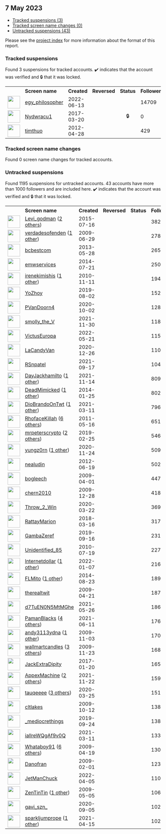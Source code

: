 ##  7 May 2023

* [Tracked suspensions (3)](#tracked-suspensions)
* [Tracked screen name changes (0)](#tracked-screen-name-changes)
* [Untracked suspensions (43)](#untracked-suspensions)

Please see the [project index](https://github.com/travisbrown/twitter-watch) for more information about the format of this report.

### Tracked suspensions

Found 3 suspensions for tracked accounts.
  ✔️ indicates that the account was verified and 🔒 that it was locked.

<table>
    <tr>
        <th></th>
        <th align="left">Screen name</th>
        <th align="left">Created</th>
        <th align="left">Reversed</th>
        <th align="left">Status</th>
        <th align="left">Followers</th>
        <th align="left">Ranking</th></tr>
    </tr>
        <tr>
            <td><a href="https://twitter.com/intent/user?user_id=1536399572364414976">
                <img src="https://pbs.twimg.com/profile_images/1597016819138789382/M8TXrVRM_normal.jpg" width="40px" height="40px" align="center"/></a>
            </td>
            <td>
                <a href="https://twitter.com/egy_philosopher">egy_philosopher</a></td>
            <td>2022-06-13</td>
            <td></td>
            <td align="center"></td>
            <td>14709</td>
            <td>7881</td>
        </tr>
        <tr>
            <td><a href="https://twitter.com/intent/user?user_id=843615625486438400">
                <img src="https://pbs.twimg.com/profile_images/1455773650934812672/I5s_nszX_normal.jpg" width="40px" height="40px" align="center"/></a>
            </td>
            <td>
                <a href="https://twitter.com/Nydwracu1">Nydwracu1</a></td>
            <td>2017-03-20</td>
            <td></td>
            <td align="center">🔒</td>
            <td>0</td>
            <td>25175</td>
        </tr>
        <tr>
            <td><a href="https://twitter.com/intent/user?user_id=565195885">
                <img src="https://pbs.twimg.com/profile_images/1274893153867350019/QBNOqXP0_normal.jpg" width="40px" height="40px" align="center"/></a>
            </td>
            <td>
                <a href="https://twitter.com/timthuo">timthuo</a></td>
            <td>2012-04-28</td>
            <td></td>
            <td align="center"></td>
            <td>429</td>
            <td>87643</td>
        </tr></table>

### Tracked screen name changes

Found 0 screen name changes for tracked accounts.

### Untracked suspensions

Found 1195 suspensions for untracked accounts.
43 accounts have more than 1000 followers and are included here.
  ✔️ indicates that the account was verified and 🔒 that it was locked.

<table>
    <tr>
        <th></th>
        <th align="left">Screen name</th>
        <th align="left">Created</th>
        <th align="left">Reversed</th>
        <th align="left">Status</th>
        <th align="left">Followers</th>
    </tr>
        <tr>
            <td><a href="https://twitter.com/intent/user?user_id=3379259710">
                <img src="https://pbs.twimg.com/profile_images/1525160513113669632/ykHrqpI-_normal.jpg" width="40px" height="40px" align="center"/></a>
            </td>
            <td>
                <a href="https://twitter.com/Levi_godman">Levi_godman</a>&nbsp;(<a href="https://api.memory.lol/v1/tw/id/3379259710">2 others</a>)&nbsp;</td>
            <td>2015-07-16</td>
            <td></td>
            <td align="center"></td>
            <td>38281</td>
        </tr>
        <tr>
            <td><a href="https://twitter.com/intent/user?user_id=51933295">
                <img src="https://pbs.twimg.com/profile_images/1086520057520365568/XGBmgxYH_normal.jpg" width="40px" height="40px" align="center"/></a>
            </td>
            <td>
                <a href="https://twitter.com/verdadesofenden">verdadesofenden</a>&nbsp;(<a href="https://api.memory.lol/v1/tw/id/51933295">1 other</a>)&nbsp;</td>
            <td>2009-06-29</td>
            <td></td>
            <td align="center"></td>
            <td>27845</td>
        </tr>
        <tr>
            <td><a href="https://twitter.com/intent/user?user_id=1463649217">
                <img src="https://pbs.twimg.com/profile_images/1009075227077140481/I3EsWX7N_normal.jpg" width="40px" height="40px" align="center"/></a>
            </td>
            <td>
                <a href="https://twitter.com/bcbestcom">bcbestcom</a></td>
            <td>2013-05-28</td>
            <td></td>
            <td align="center"></td>
            <td>26507</td>
        </tr>
        <tr>
            <td><a href="https://twitter.com/intent/user?user_id=2667096109">
                <img src="https://pbs.twimg.com/profile_images/779147082892316672/GOquff5b_normal.jpg" width="40px" height="40px" align="center"/></a>
            </td>
            <td>
                <a href="https://twitter.com/emwservices">emwservices</a></td>
            <td>2014-07-21</td>
            <td></td>
            <td align="center"></td>
            <td>25067</td>
        </tr>
        <tr>
            <td><a href="https://twitter.com/intent/user?user_id=214450204">
                <img src="https://pbs.twimg.com/profile_images/1310212020038438916/GHKSFQqf_normal.jpg" width="40px" height="40px" align="center"/></a>
            </td>
            <td>
                <a href="https://twitter.com/irenekimishis">irenekimishis</a>&nbsp;(<a href="https://api.memory.lol/v1/tw/id/214450204">1 other</a>)&nbsp;</td>
            <td>2010-11-11</td>
            <td></td>
            <td align="center"></td>
            <td>19418</td>
        </tr>
        <tr>
            <td><a href="https://twitter.com/intent/user?user_id=1157378140445876225">
                <img src="https://pbs.twimg.com/profile_images/1580826970715086848/NdtknVk3_normal.jpg" width="40px" height="40px" align="center"/></a>
            </td>
            <td>
                <a href="https://twitter.com/YoZhoy">YoZhoy</a></td>
            <td>2019-08-02</td>
            <td></td>
            <td align="center"></td>
            <td>15226</td>
        </tr>
        <tr>
            <td><a href="https://twitter.com/intent/user?user_id=1312082138095812608">
                <img src="https://pbs.twimg.com/profile_images/1539170731774431234/XPE263Fk_normal.jpg" width="40px" height="40px" align="center"/></a>
            </td>
            <td>
                <a href="https://twitter.com/PVanDoorn4">PVanDoorn4</a></td>
            <td>2020-10-02</td>
            <td></td>
            <td align="center"></td>
            <td>12892</td>
        </tr>
        <tr>
            <td><a href="https://twitter.com/intent/user?user_id=1465650253240193029">
                <img src="https://pbs.twimg.com/profile_images/1468214316168060939/6fw4JvMa_normal.jpg" width="40px" height="40px" align="center"/></a>
            </td>
            <td>
                <a href="https://twitter.com/smolly_the_V">smolly_the_V</a></td>
            <td>2021-11-30</td>
            <td></td>
            <td align="center"></td>
            <td>11852</td>
        </tr>
        <tr>
            <td><a href="https://twitter.com/intent/user?user_id=1527815172638887942">
                <img src="https://pbs.twimg.com/profile_images/1527818965543792640/5u3Bf5Nj_normal.jpg" width="40px" height="40px" align="center"/></a>
            </td>
            <td>
                <a href="https://twitter.com/VictusEuropa">VictusEuropa</a></td>
            <td>2022-05-21</td>
            <td></td>
            <td align="center"></td>
            <td>11588</td>
        </tr>
        <tr>
            <td><a href="https://twitter.com/intent/user?user_id=1342758946239475714">
                <img src="https://pbs.twimg.com/profile_images/1521666648826167296/eLz5XqeA_normal.jpg" width="40px" height="40px" align="center"/></a>
            </td>
            <td>
                <a href="https://twitter.com/LaCandyVan">LaCandyVan</a></td>
            <td>2020-12-26</td>
            <td></td>
            <td align="center"></td>
            <td>11043</td>
        </tr>
        <tr>
            <td><a href="https://twitter.com/intent/user?user_id=1438871952530173958">
                <img src="https://pbs.twimg.com/profile_images/1580395953580027909/4DyfJDTO_normal.jpg" width="40px" height="40px" align="center"/></a>
            </td>
            <td>
                <a href="https://twitter.com/RSnpatel">RSnpatel</a></td>
            <td>2021-09-17</td>
            <td></td>
            <td align="center"></td>
            <td>10420</td>
        </tr>
        <tr>
            <td><a href="https://twitter.com/intent/user?user_id=1459895748028420100">
                <img src="https://pbs.twimg.com/profile_images/1582650188690325504/TIK5v1qt_normal.jpg" width="40px" height="40px" align="center"/></a>
            </td>
            <td>
                <a href="https://twitter.com/DayJackhamilto">DayJackhamilto</a>&nbsp;(<a href="https://api.memory.lol/v1/tw/id/1459895748028420100">1 other</a>)&nbsp;</td>
            <td>2021-11-14</td>
            <td></td>
            <td align="center"></td>
            <td>8090</td>
        </tr>
        <tr>
            <td><a href="https://twitter.com/intent/user?user_id=2310053622">
                <img src="https://pbs.twimg.com/profile_images/1337937594684850176/UVEIn7r9_normal.jpg" width="40px" height="40px" align="center"/></a>
            </td>
            <td>
                <a href="https://twitter.com/DeadMimicked">DeadMimicked</a>&nbsp;(<a href="https://api.memory.lol/v1/tw/id/2310053622">1 other</a>)&nbsp;</td>
            <td>2014-01-25</td>
            <td></td>
            <td align="center"></td>
            <td>8021</td>
        </tr>
        <tr>
            <td><a href="https://twitter.com/intent/user?user_id=1369952240883044358">
                <img src="https://pbs.twimg.com/profile_images/1587611579826462720/O0_4XPp-_normal.jpg" width="40px" height="40px" align="center"/></a>
            </td>
            <td>
                <a href="https://twitter.com/DioBrandoOnTwt">DioBrandoOnTwt</a>&nbsp;(<a href="https://api.memory.lol/v1/tw/id/1369952240883044358">1 other</a>)&nbsp;</td>
            <td>2021-03-11</td>
            <td></td>
            <td align="center"></td>
            <td>7968</td>
        </tr>
        <tr>
            <td><a href="https://twitter.com/intent/user?user_id=299379391">
                <img src="https://pbs.twimg.com/profile_images/1596357239807287299/9t595-pA_normal.jpg" width="40px" height="40px" align="center"/></a>
            </td>
            <td>
                <a href="https://twitter.com/RhofaceKillah">RhofaceKillah</a>&nbsp;(<a href="https://api.memory.lol/v1/tw/id/299379391">6 others</a>)&nbsp;</td>
            <td>2011-05-16</td>
            <td></td>
            <td align="center"></td>
            <td>6511</td>
        </tr>
        <tr>
            <td><a href="https://twitter.com/intent/user?user_id=1100159535522738176">
                <img src="https://pbs.twimg.com/profile_images/1564968211296276483/FTeHg_6i_normal.jpg" width="40px" height="40px" align="center"/></a>
            </td>
            <td>
                <a href="https://twitter.com/mrpeterscrypto">mrpeterscrypto</a>&nbsp;(<a href="https://api.memory.lol/v1/tw/id/1100159535522738176">2 others</a>)&nbsp;</td>
            <td>2019-02-25</td>
            <td></td>
            <td align="center"></td>
            <td>5465</td>
        </tr>
        <tr>
            <td><a href="https://twitter.com/intent/user?user_id=1331295700894822402">
                <img src="https://pbs.twimg.com/profile_images/1598701427135860737/5nJyV3jR_normal.jpg" width="40px" height="40px" align="center"/></a>
            </td>
            <td>
                <a href="https://twitter.com/yungz0rn">yungz0rn</a>&nbsp;(<a href="https://api.memory.lol/v1/tw/id/1331295700894822402">1 other</a>)&nbsp;</td>
            <td>2020-11-24</td>
            <td></td>
            <td align="center"></td>
            <td>5097</td>
        </tr>
        <tr>
            <td><a href="https://twitter.com/intent/user?user_id=612708320">
                <img src="https://pbs.twimg.com/profile_images/2322946635/Quran13-purple-flower-wallpaper_normal.jpg" width="40px" height="40px" align="center"/></a>
            </td>
            <td>
                <a href="https://twitter.com/nealudin">nealudin</a></td>
            <td>2012-06-19</td>
            <td></td>
            <td align="center"></td>
            <td>5027</td>
        </tr>
        <tr>
            <td><a href="https://twitter.com/intent/user?user_id=28206710">
                <img src="https://pbs.twimg.com/profile_images/425314260/weedthumb_normal.jpg" width="40px" height="40px" align="center"/></a>
            </td>
            <td>
                <a href="https://twitter.com/bogleech">bogleech</a></td>
            <td>2009-04-01</td>
            <td></td>
            <td align="center"></td>
            <td>4479</td>
        </tr>
        <tr>
            <td><a href="https://twitter.com/intent/user?user_id=100023100">
                <img src="https://pbs.twimg.com/profile_images/1340022016909455364/2f53YIvf_normal.jpg" width="40px" height="40px" align="center"/></a>
            </td>
            <td>
                <a href="https://twitter.com/chern2010">chern2010</a></td>
            <td>2009-12-28</td>
            <td></td>
            <td align="center"></td>
            <td>4185</td>
        </tr>
        <tr>
            <td><a href="https://twitter.com/intent/user?user_id=1241584756870901760">
                <img src="https://pbs.twimg.com/profile_images/1570512847469416452/tGhxj-zV_normal.jpg" width="40px" height="40px" align="center"/></a>
            </td>
            <td>
                <a href="https://twitter.com/Throw_2_Win">Throw_2_Win</a></td>
            <td>2020-03-22</td>
            <td></td>
            <td align="center"></td>
            <td>3695</td>
        </tr>
        <tr>
            <td><a href="https://twitter.com/intent/user?user_id=974622996198551552">
                <img src="https://pbs.twimg.com/profile_images/1561785765838864386/DzA1uwzK_normal.jpg" width="40px" height="40px" align="center"/></a>
            </td>
            <td>
                <a href="https://twitter.com/RattayMarion">RattayMarion</a></td>
            <td>2018-03-16</td>
            <td></td>
            <td align="center"></td>
            <td>3172</td>
        </tr>
        <tr>
            <td><a href="https://twitter.com/intent/user?user_id=1173700009482756097">
                <img src="https://pbs.twimg.com/profile_images/1578131594421960720/eCeH4RGL_normal.jpg" width="40px" height="40px" align="center"/></a>
            </td>
            <td>
                <a href="https://twitter.com/GambaZeref">GambaZeref</a></td>
            <td>2019-09-16</td>
            <td></td>
            <td align="center"></td>
            <td>2317</td>
        </tr>
        <tr>
            <td><a href="https://twitter.com/intent/user?user_id=168348364">
                <img src="https://pbs.twimg.com/profile_images/1579207521004306432/1oFeUOni_normal.jpg" width="40px" height="40px" align="center"/></a>
            </td>
            <td>
                <a href="https://twitter.com/Unidentified_85">Unidentified_85</a></td>
            <td>2010-07-19</td>
            <td></td>
            <td align="center"></td>
            <td>2273</td>
        </tr>
        <tr>
            <td><a href="https://twitter.com/intent/user?user_id=1479273093700980736">
                <img src="https://pbs.twimg.com/profile_images/1550954397198426119/O_PLtvN__normal.jpg" width="40px" height="40px" align="center"/></a>
            </td>
            <td>
                <a href="https://twitter.com/lnternetdollar">lnternetdollar</a>&nbsp;(<a href="https://api.memory.lol/v1/tw/id/1479273093700980736">1 other</a>)&nbsp;</td>
            <td>2022-01-07</td>
            <td></td>
            <td align="center"></td>
            <td>2163</td>
        </tr>
        <tr>
            <td><a href="https://twitter.com/intent/user?user_id=2758521458">
                <img src="https://pbs.twimg.com/profile_images/1592635167834775552/P5oizVkn_normal.jpg" width="40px" height="40px" align="center"/></a>
            </td>
            <td>
                <a href="https://twitter.com/FLMito">FLMito</a>&nbsp;(<a href="https://api.memory.lol/v1/tw/id/2758521458">1 other</a>)&nbsp;</td>
            <td>2014-08-23</td>
            <td></td>
            <td align="center"></td>
            <td>1898</td>
        </tr>
        <tr>
            <td><a href="https://twitter.com/intent/user?user_id=33961848">
                <img src="https://pbs.twimg.com/profile_images/150763622/ray-sun-glasses1_normal.jpg" width="40px" height="40px" align="center"/></a>
            </td>
            <td>
                <a href="https://twitter.com/therealtwit">therealtwit</a></td>
            <td>2009-04-21</td>
            <td></td>
            <td align="center"></td>
            <td>1874</td>
        </tr>
        <tr>
            <td><a href="https://twitter.com/intent/user?user_id=1397513525254180864">
                <img src="https://pbs.twimg.com/profile_images/1412379072689106947/q8JsYbuW_normal.jpg" width="40px" height="40px" align="center"/></a>
            </td>
            <td>
                <a href="https://twitter.com/d7TuEN0N5MtMGhe">d7TuEN0N5MtMGhe</a></td>
            <td>2021-05-26</td>
            <td></td>
            <td align="center"></td>
            <td>1864</td>
        </tr>
        <tr>
            <td><a href="https://twitter.com/intent/user?user_id=1403211623326642177">
                <img src="https://pbs.twimg.com/profile_images/1592910117061918722/72WO88PD_normal.jpg" width="40px" height="40px" align="center"/></a>
            </td>
            <td>
                <a href="https://twitter.com/PamanBlacks">PamanBlacks</a>&nbsp;(<a href="https://api.memory.lol/v1/tw/id/1403211623326642177">4 others</a>)&nbsp;</td>
            <td>2021-06-11</td>
            <td></td>
            <td align="center"></td>
            <td>1765</td>
        </tr>
        <tr>
            <td><a href="https://twitter.com/intent/user?user_id=87237342">
                <img src="https://pbs.twimg.com/profile_images/520046402144317440/6swkCbXr_normal.jpeg" width="40px" height="40px" align="center"/></a>
            </td>
            <td>
                <a href="https://twitter.com/andy3113ydna">andy3113ydna</a>&nbsp;(<a href="https://api.memory.lol/v1/tw/id/87237342">1 other</a>)&nbsp;</td>
            <td>2009-11-03</td>
            <td></td>
            <td align="center"></td>
            <td>1703</td>
        </tr>
        <tr>
            <td><a href="https://twitter.com/intent/user?user_id=92117105">
                <img src="https://pbs.twimg.com/profile_images/1588125584135049217/Kx_f6VZ-_normal.jpg" width="40px" height="40px" align="center"/></a>
            </td>
            <td>
                <a href="https://twitter.com/wallmartcandles">wallmartcandles</a>&nbsp;(<a href="https://api.memory.lol/v1/tw/id/92117105">3 others</a>)&nbsp;</td>
            <td>2009-11-23</td>
            <td></td>
            <td align="center"></td>
            <td>1687</td>
        </tr>
        <tr>
            <td><a href="https://twitter.com/intent/user?user_id=822369227063500800">
                <img src="https://pbs.twimg.com/profile_images/1566913615818625030/fhGZOJvK_normal.jpg" width="40px" height="40px" align="center"/></a>
            </td>
            <td>
                <a href="https://twitter.com/JackExtraDipity">JackExtraDipity</a></td>
            <td>2017-01-20</td>
            <td></td>
            <td align="center"></td>
            <td>1659</td>
        </tr>
        <tr>
            <td><a href="https://twitter.com/intent/user?user_id=1462924585486077954">
                <img src="https://pbs.twimg.com/profile_images/1598443068654374912/5JVHweWO_normal.jpg" width="40px" height="40px" align="center"/></a>
            </td>
            <td>
                <a href="https://twitter.com/AppexMachine">AppexMachine</a>&nbsp;(<a href="https://api.memory.lol/v1/tw/id/1462924585486077954">2 others</a>)&nbsp;</td>
            <td>2021-11-22</td>
            <td></td>
            <td align="center"></td>
            <td>1595</td>
        </tr>
        <tr>
            <td><a href="https://twitter.com/intent/user?user_id=1242727414930661376">
                <img src="https://pbs.twimg.com/profile_images/1595664526300844034/jjeBBG1d_normal.jpg" width="40px" height="40px" align="center"/></a>
            </td>
            <td>
                <a href="https://twitter.com/tauqeeee">tauqeeee</a>&nbsp;(<a href="https://api.memory.lol/v1/tw/id/1242727414930661376">3 others</a>)&nbsp;</td>
            <td>2020-03-25</td>
            <td></td>
            <td align="center"></td>
            <td>1514</td>
        </tr>
        <tr>
            <td><a href="https://twitter.com/intent/user?user_id=81733191">
                <img src="https://pbs.twimg.com/profile_images/600538386248568832/FBcziHj5_normal.jpg" width="40px" height="40px" align="center"/></a>
            </td>
            <td>
                <a href="https://twitter.com/cltlakes">cltlakes</a></td>
            <td>2009-10-12</td>
            <td></td>
            <td align="center"></td>
            <td>1389</td>
        </tr>
        <tr>
            <td><a href="https://twitter.com/intent/user?user_id=1176544537155497984">
                <img src="https://pbs.twimg.com/profile_images/1576348744408334337/QmFUvPWl_normal.jpg" width="40px" height="40px" align="center"/></a>
            </td>
            <td>
                <a href="https://twitter.com/_mediocrethings">_mediocrethings</a></td>
            <td>2019-09-24</td>
            <td></td>
            <td align="center"></td>
            <td>1388</td>
        </tr>
        <tr>
            <td><a href="https://twitter.com/intent/user?user_id=1370088035707146240">
                <img src="https://pbs.twimg.com/profile_images/1370088247993466888/PpRhEepS_normal.jpg" width="40px" height="40px" align="center"/></a>
            </td>
            <td>
                <a href="https://twitter.com/iallreWQgAf9v0Q">iallreWQgAf9v0Q</a></td>
            <td>2021-03-11</td>
            <td></td>
            <td align="center"></td>
            <td>1330</td>
        </tr>
        <tr>
            <td><a href="https://twitter.com/intent/user?user_id=33111439">
                <img src="https://pbs.twimg.com/profile_images/1206973115881971712/xJT_VeaE_normal.jpg" width="40px" height="40px" align="center"/></a>
            </td>
            <td>
                <a href="https://twitter.com/Whataboy91">Whataboy91</a>&nbsp;(<a href="https://api.memory.lol/v1/tw/id/33111439">6 others</a>)&nbsp;</td>
            <td>2009-04-19</td>
            <td></td>
            <td align="center"></td>
            <td>1308</td>
        </tr>
        <tr>
            <td><a href="https://twitter.com/intent/user?user_id=19847044">
                <img src="https://pbs.twimg.com/profile_images/1598802688631709696/FJiVzTs4_normal.jpg" width="40px" height="40px" align="center"/></a>
            </td>
            <td>
                <a href="https://twitter.com/Danofran">Danofran</a></td>
            <td>2009-02-01</td>
            <td></td>
            <td align="center"></td>
            <td>1238</td>
        </tr>
        <tr>
            <td><a href="https://twitter.com/intent/user?user_id=1511369723019075584">
                <img src="https://pbs.twimg.com/profile_images/1592248531586146304/-tudxb4L_normal.jpg" width="40px" height="40px" align="center"/></a>
            </td>
            <td>
                <a href="https://twitter.com/JetManChuck">JetManChuck</a></td>
            <td>2022-04-05</td>
            <td></td>
            <td align="center"></td>
            <td>1101</td>
        </tr>
        <tr>
            <td><a href="https://twitter.com/intent/user?user_id=37876805">
                <img src="https://pbs.twimg.com/profile_images/1089288729192288257/oRST2YNr_normal.jpg" width="40px" height="40px" align="center"/></a>
            </td>
            <td>
                <a href="https://twitter.com/ZenTinTin">ZenTinTin</a>&nbsp;(<a href="https://api.memory.lol/v1/tw/id/37876805">1 other</a>)&nbsp;</td>
            <td>2009-05-05</td>
            <td></td>
            <td align="center"></td>
            <td>1062</td>
        </tr>
        <tr>
            <td><a href="https://twitter.com/intent/user?user_id=1302295793039110144">
                <img src="https://pbs.twimg.com/profile_images/1581013091436752896/8EkiNCQJ_normal.jpg" width="40px" height="40px" align="center"/></a>
            </td>
            <td>
                <a href="https://twitter.com/gavi_szn_">gavi_szn_</a></td>
            <td>2020-09-05</td>
            <td></td>
            <td align="center"></td>
            <td>1023</td>
        </tr>
        <tr>
            <td><a href="https://twitter.com/intent/user?user_id=1382670640545730692">
                <img src="https://pbs.twimg.com/profile_images/1589381104313720834/wKqYu8zq_normal.jpg" width="40px" height="40px" align="center"/></a>
            </td>
            <td>
                <a href="https://twitter.com/sparkljumprope">sparkljumprope</a>&nbsp;(<a href="https://api.memory.lol/v1/tw/id/1382670640545730692">1 other</a>)&nbsp;</td>
            <td>2021-04-15</td>
            <td></td>
            <td align="center"></td>
            <td>1020</td>
        </tr></table>
